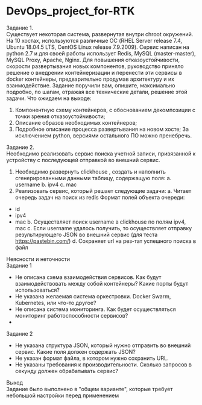 # DevOps_project_for-RTK

Задание 1.\
Существует некоторая система, развернутая внутри chroot окружений. На 10 хостах, используются
различные ОС (RHEL Server release 7.4, Ubuntu 18.04.5 LTS, CentOS Linux release 7.9.2009). Сервис
написан на python 2.7 и для своей работы использует Redis, MySQL (master-master), MySQL Proxy,
Apache, Nginx.
Для повышения отказоустойчивости, скорости развертывания новых компонентов, руководство
приняло решение о внедрении контейнеризации и перенести эти сервисы в docker контейнеры,
предварительно продумав архитектуру и их взаимодействие.
Задание поручили вам, опишите, максимально подробно, по шагам, отражая все технические
детали, решение этой задачи.
Что ожидаем на выходе:
1. Компонентную схему контейнеров, с обоснованием декомпозиции с точки зрения
отказоустойчивости;
2. Описание образов необходимых контейнеров;
3. Подробное описание процесса развертывания на новом хосте;
За исключением python, версиями остального ПО можно пренебречь.



Задание 2.\
Необходимо реализовать сервис поиска учетной записи, привязанной к устройству с последующей
отправкой во внешний сервис.
1) Необходимо развернуть clickhouse , создать и наполнить сгенерированными данными таблицу,
содержащую поля:
a. username
b. ipv4
c. mac
2) Реализовать сервис, который решает следующие задачи:
a. Читает очередь задач на поиск из redis
Формат полей объекта очереди:
- id
- ipv4
- mac
b. Осуществляет поиск username в clickhouse по полям ipv4, mac
c. Если username удалось получить, то осуществляет отправку результирующего JSON во
внешний сервис (для теста https://pastebin.com/)
d. Сохраняет url на рез-тат успешного поиска в файл


Неясности и неточности\
Задание 1
- Не описана схема взаимодействия сервисов. Как будут взаимодействовать между собой контейнеры? Какие порты будут использоваться?
- Не указана желаемая система оркестровки. Docker Swarm, Kubernetes, или что-то другое?
- Не описана система мониторинга. Как будет осуществляться мониторинг работоспособности сервисов?
- 
Задание 2
- Не указана структура JSON, который нужно отправить во внешний сервис. Какие поля должен содержать JSON?
- Не указан формат файла, в котором нужно сохранить URL.
- Не указаны требования к производительности. Сколько запросов в секунду должен обрабатывать сервис?



Выход\
Задание было выполнено в "общем варианте", которые требует небольшой настройки перед применением
